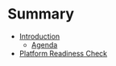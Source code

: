 # Summary

* [Introduction](README.md)
  * [Agenda](/README.md#workshop-agenda)
* [Platform Readiness Check](platform-readiness-check.md)

